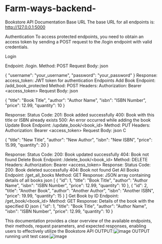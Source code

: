 # Farm-ways-backend-
Bookstore API Documentation
Base URL
The base URL for all endpoints is: http://127.0.0.1:5000

Authentication
To access protected endpoints, you need to obtain an access token by sending a POST request to the /login endpoint with valid credentials.

Login

Endpoint: /login.
Method: POST
Request Body:
json


{
    "username": "your_username",
    "password": "your_password"
}
Response:
access_token: JWT token for authentication
Endpoints
Add Book
Endpoint: /add_book_protected
Method: POST
Headers: Authorization: Bearer <access_token>
Request Body:
json


{
    "title": "Book Title",
    "author": "Author Name",
    "isbn": "ISBN Number",
    "price": 12.99,
    "quantity": 10
}

Response:
Status Code:
201: Book added successfully
400: Book with this title or ISBN already exists
500: An error occurred while adding the book
Update Book
Endpoint: /update_book/<book_id>
Method: PUT
Headers: Authorization: Bearer <access_token>
Request Body:
json
C

{
    "title": "New Title",
    "author": "New Author",
    "isbn": "New ISBN",
    "price": 15.99,
    "quantity": 20
}

Response:
Status Code:
200: Book updated successfully
404: Book not found
Delete Book
Endpoint: /delete_book/<book_id>
Method: DELETE
Headers: Authorization: Bearer <access_token>
Response:
Status Code:
200: Book deleted successfully
404: Book not found
Get All Books
Endpoint: /get_all_books
Method: GET
Response:
JSON array containing details of all books
json
[
    {
        "id": 1,
        "title": "Book Title",
        "author": "Author Name",
        "isbn": "ISBN Number",
        "price": 12.99,
        "quantity": 10
    },
    {
        "id": 2,
        "title": "Another Book",
        "author": "Another Author",
        "isbn": "Another ISBN",
        "price": 19.99,
        "quantity": 15
    }
]
Get Book by ID
Endpoint: /get_book/<book_id>
Method: GET
Response:
Details of the book with the specified ID
json
{
    "id": 1,
    "title": "Book Title",
    "author": "Author Name",
    "isbn": "ISBN Number",
    "price": 12.99,
    "quantity": 10
}

This documentation provides a clear overview of the available endpoints, their methods, request parameters, and expected responses, enabling users to effectively utilize the Bookstore API
OUTPUT:![image](https://github.com/vishnu810/Farm-ways-backend-/assets/83159673/b88790ff-c565-439a-945f-927c6b5408e3)
OUTPUT running unit test case:![image](https://github.com/vishnu810/Farm-ways-backend-/assets/83159673/8774723d-4ddc-498e-bb73-4d08b3db8a95)


